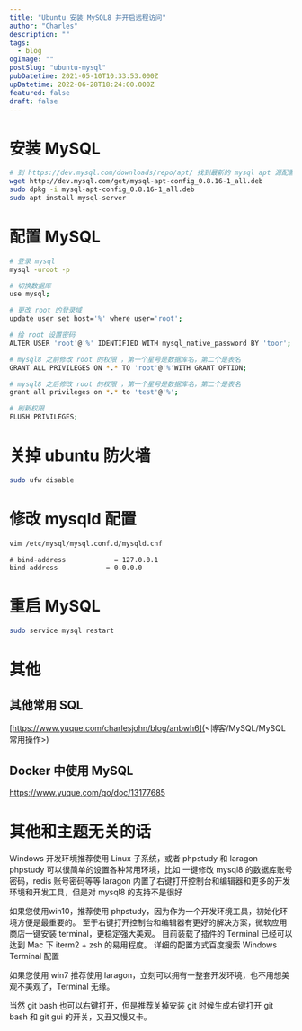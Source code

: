 ```yaml
---
title: "Ubuntu 安装 MySQL8 并开启远程访问"
author: "Charles"
description: ""
tags:
  - blog
ogImage: ""
postSlug: "ubuntu-mysql"
pubDatetime: 2021-05-10T10:33:53.000Z
upDatetime: 2022-06-28T18:24:00.000Z
featured: false
draft: false
---
```


# 安装 MySQL

```bash
# 到 https://dev.mysql.com/downloads/repo/apt/ 找到最新的 mysql apt 源配置文件下载地址，例如此处 wget 后边的地址
wget http://dev.mysql.com/get/mysql-apt-config_0.8.16-1_all.deb
sudo dpkg -i mysql-apt-config_0.8.16-1_all.deb
sudo apt install mysql-server
```

# 配置 MySQL

```bash
# 登录 mysql
mysql -uroot -p
```

```bash
# 切换数据库
use mysql;

# 更改 root 的登录域
update user set host='%' where user='root';

# 给 root 设置密码
ALTER USER 'root'@'%' IDENTIFIED WITH mysql_native_password BY 'toor';

# mysql8 之前修改 root 的权限 ，第一个星号是数据库名，第二个是表名
GRANT ALL PRIVILEGES ON *.* TO 'root'@'%'WITH GRANT OPTION;

# mysql8 之后修改 root 的权限 ，第一个星号是数据库名，第二个是表名
grant all privileges on *.* to 'test'@'%';

# 刷新权限
FLUSH PRIVILEGES;
```

# 关掉 ubuntu 防火墙

```bash
sudo ufw disable
```

# 修改 mysqld 配置

```bash
vim /etc/mysql/mysql.conf.d/mysqld.cnf
```

```
# bind-address            = 127.0.0.1
bind-address            = 0.0.0.0
```

# 重启 MySQL

```bash
sudo service mysql restart
```

# 其他

## 其他常用 SQL

[https://www.yuque.com/charlesjohn/blog/anbwh6](<博客/MySQL/MySQL 常用操作>)

## Docker 中使用 MySQL

<https://www.yuque.com/go/doc/13177685>

# 其他和主题无关的话

Windows 开发环境推荐使用 Linux 子系统，或者 phpstudy 和 laragon
phpstudy 可以很简单的设置各种常用环境，比如 一键修改 mysql8 的数据库账号密码，redis 账号密码等等
laragon 内置了右键打开控制台和编辑器和更多的开发环境和开发工具，但是对 mysql8 的支持不是很好

如果您使用win10，推荐使用 phpstudy，因为作为一个开发环境工具，初始化环境方便是最重要的。
至于右键打开控制台和编辑器有更好的解决方案，微软应用商店一键安装 terminal，更稳定强大美观。
目前装载了插件的 Terminal 已经可以达到 Mac 下 iterm2 + zsh 的易用程度。
详细的配置方式百度搜索 Windows Terminal 配置

如果您使用 win7 推荐使用 laragon，立刻可以拥有一整套开发环境，也不用想美观不美观了，Terminal 无缘。

当然 git bash 也可以右键打开，但是推荐关掉安装 git 时候生成右键打开 git bash 和 git gui 的开关，又丑又慢又卡。
